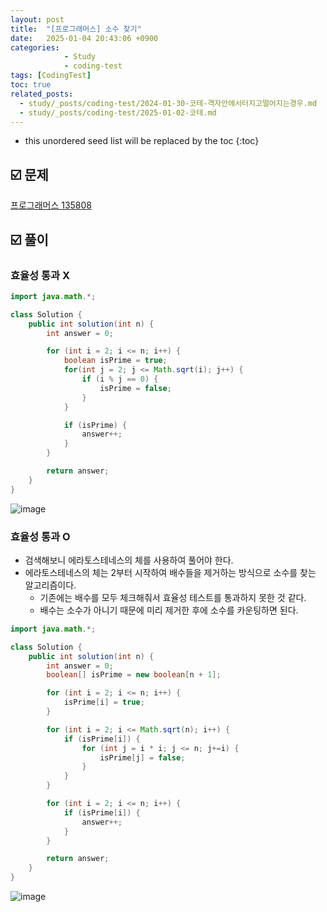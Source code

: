 ```yaml
---
layout: post
title:  "[프로그래머스] 소수 찾기"
date:   2025-01-04 20:43:06 +0900
categories: 
            - Study
            - coding-test
tags: [CodingTest]            
toc: true
related_posts:
  - study/_posts/coding-test/2024-01-30-코테-격자안에서터지고떨어지는경우.md
  - study/_posts/coding-test/2025-01-02-코테.md
---
```

* this unordered seed list will be replaced by the toc
{:toc}

## ☑️ 문제

[프로그래머스 135808](https://school.programmers.co.kr/learn/courses/30/lessons/135808)

## ☑️ 풀이

### 효율성 통과 X

```java
import java.math.*;

class Solution {
    public int solution(int n) {
        int answer = 0;

        for (int i = 2; i <= n; i++) {
            boolean isPrime = true;
            for(int j = 2; j <= Math.sqrt(i); j++) {
                if (i % j == 0) {
                    isPrime = false;
                }
            }

            if (isPrime) {
                answer++;
            }
        }

        return answer;
    }
}
```

![image](https://github.com/user-attachments/assets/ac8a51bb-44a9-45c9-8b2f-0b6c8fcea10b)

### 효율성 통과 O

- 검색해보니 에라토스테네스의 체를 사용하여 풀어야 한다.
- 에라토스테네스의 체는 2부터 시작하여 배수들을 제거하는 방식으로 소수를 찾는 알고리즘이다.
  - 기존에는 배수를 모두 체크해줘서 효율성 테스트를 통과하지 못한 것 같다.
  - 배수는 소수가 아니기 때문에 미리 제거한 후에 소수를 카운팅하면 된다.

```java
import java.math.*;

class Solution {
    public int solution(int n) {
        int answer = 0;
        boolean[] isPrime = new boolean[n + 1];

        for (int i = 2; i <= n; i++) {
            isPrime[i] = true;
        }

        for (int i = 2; i <= Math.sqrt(n); i++) {
            if (isPrime[i]) {
                for (int j = i * i; j <= n; j+=i) {
                    isPrime[j] = false;
                }
            }
        }

        for (int i = 2; i <= n; i++) {
            if (isPrime[i]) {
                answer++;
            }
        }

        return answer;
    }
}
```

![image](https://github.com/user-attachments/assets/8bb14ea1-aa2d-4ed6-a7f4-2075155ba3ec)
